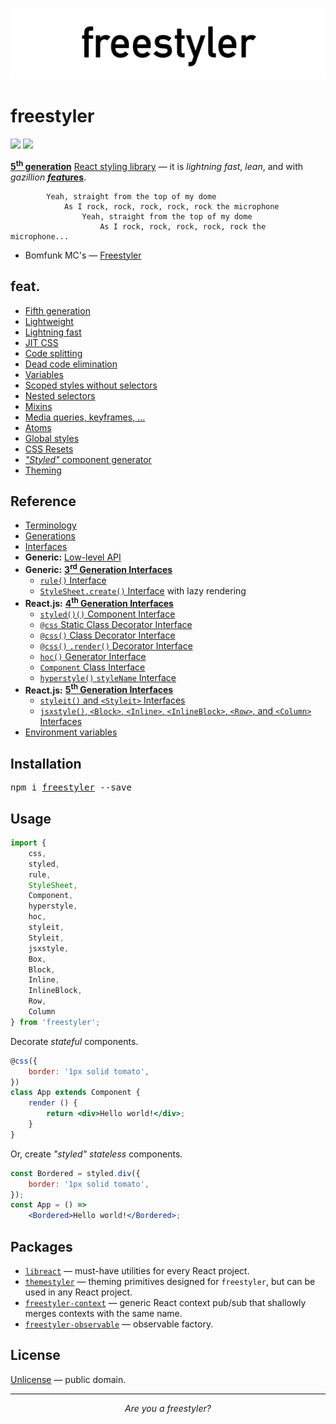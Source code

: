 ![libreact logo](./docs/assets/freestyler.png)

# freestyler

[![][npm-badge]][npm-url] [![][travis-badge]][travis-url]

[**5<sup>th</sup> generation**](https://github.com/streamich/freestyler/blob/feat/universal-2/docs/en/terminology.md#5th-generation) [React styling library][npm-url] &mdash;
it is *lightning fast*, *lean*, and with *gazillion* [__*feat*ures__](#feat).

```
        Yeah, straight from the top of my dome
            As I rock, rock, rock, rock, rock the microphone
                Yeah, straight from the top of my dome
                    As I rock, rock, rock, rock, rock the microphone...
```

- Bomfunk MC's &mdash; [Freestyler](https://www.youtube.com/watch?v=ymNFyxvIdaM)


## feat.

- [Fifth generation](./docs/en/feat/fifth-generation.md)
- [Lightweight](./docs/en/feat/lightweight.md)
- [Lightning fast](./docs/en/feat/fast.md)
- [JIT CSS](./docs/en/feat/jit-css.md)
- [Code splitting](./docs/en/feat/code-splitting.md)
- [Dead code elimination](./docs/en/feat/dead-code-elimination.md)
- [Variables](./docs/en/feat/variables.md)
- [Scoped styles without selectors](./docs/en/feat/scoped.md)
- [Nested selectors](./docs/en/feat/nesting.md)
- [Mixins](./docs/en/feat/mixins.md)
- [Media queries, keyframes, ...](./docs/en/feat/media.md)
- [Atoms](./docs/en/feat/atoms.md)
- [Global styles](./docs/en/feat/global.md)
- [CSS Resets](./docs/en/feat/resets.md)
- [*"Styled"* component generator](./docs/en/feat/styled-components.md)
- [Theming](./docs/en/feat/theming.md)


## Reference

- [Terminology](./docs/en/terminology.md)
- [Generations](./docs/en/generations.md)
- [Interfaces](./docs/en/interfaces.md)
- __Generic:__ [Low-level API](./docs/en/low-level-api.md)
- __Generic:__ [__3<sup>rd</sup> Generation Interfaces__](./docs/en/3rd-gen.md)
    - [`rule()` Interface](./docs/en/rule.md)
    - [`StyleSheet.create()` Interface](./docs/en/StyleSheet.md) with lazy rendering
- __React.js:__ [__4<sup>th</sup> Generation Interfaces__](./docs/en/4th-gen.md)
    - [`styled()()` Component Interface](./docs/en/styled.md)
    - [`@css` Static Class Decorator Interface](./docs/en/css-static-class-decorator.md)
    - [`@css()` Class Decorator Interface](./docs/en/css-class-decorator.md)
    - [`@css()` `.render()` Decorator Interface](./docs/en/css-render-decorator.md)
    - [`hoc()` Generator Interface](./docs/en/hoc-generator.md)
    - [`Component` Class Interface](./docs/en/component-class.md)
    - [`hyperstyle()` `styleName` Interface](./docs/en/hyperstyle.md)
- __React.js:__ [__5<sup>th</sup> Generation Interfaces__](./docs/en/5th-gen.md)
    - [`styleit()` and `<Styleit>` Interfaces](./docs/en/styleit.md)
    - [`jsxstyle()`, `<Block>`, `<Inline>`, `<InlineBlock>`, `<Row>`, and `<Column>` Interfaces](./docs/en/jsxstyle.md)
- [Environment variables](./docs/en/env-vars.md)


## Installation

<pre>
npm i <a href="https://www.npmjs.com/package/freestyler">freestyler</a> --save
</pre>


## Usage

```js
import {
    css,
    styled,
    rule,
    StyleSheet,
    Component,
    hyperstyle,
    hoc,
    styleit,
    Styleit,
    jsxstyle,
    Box,
    Block,
    Inline,
    InlineBlock,
    Row,
    Column
} from 'freestyler';
```

Decorate *stateful* components.

```jsx
@css({
    border: '1px solid tomato',
})
class App extends Component {
    render () {
        return <div>Hello world!</div>;
    }
}
```

Or, create *"styled" stateless* components.

```jsx
const Bordered = styled.div({
    border: '1px solid tomato',
});
const App = () =>
    <Bordered>Hello world!</Bordered>;
```


## Packages

  - [`libreact`](https://github.com/MailOnline/libreact) &mdash; must-have utilities for every React project.
  - [`themestyler`](https://www.npmjs.com/package/themestyler) &mdash; theming primitives designed for `freestyler`, but can be used in any React project.
  - [`freestyler-context`](https://www.npmjs.com/package/freestyler-context) &mdash; generic React context pub/sub that shallowly merges contexts with the same name.
  - [`freestyler-observable`](https://www.npmjs.com/package/freestyler-observable) &mdash; observable factory.


## License

[Unlicense](./LICENSE) &mdash; public domain.


-------

<div style="text-align:center"><center><i>Are you a freestyler?</i></center></div>


[npm-url]: https://www.npmjs.com/package/freestyler
[npm-badge]: https://img.shields.io/npm/v/freestyler.svg
[travis-url]: https://travis-ci.org/streamich/freestyler
[travis-badge]: https://travis-ci.org/streamich/freestyler.svg?branch=master
